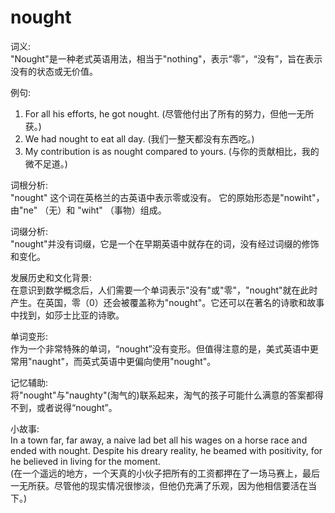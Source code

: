 # nought

词义:  
"Nought"是一种老式英语用法，相当于"nothing"，表示“零”，“没有”，旨在表示没有的状态或无价值。

  

例句:

  

1.  For all his efforts, he got nought. (尽管他付出了所有的努力，但他一无所获。)
2.  We had nought to eat all day. (我们一整天都没有东西吃。)
3.  My contribution is as nought compared to yours. (与你的贡献相比，我的微不足道。)

  

词根分析:  
"nought" 这个词在英格兰的古英语中表示零或没有。 它的原始形态是"nowiht"，由"ne" （无）和 "wiht" （事物）组成。

  

词缀分析:  
"nought"并没有词缀，它是一个在早期英语中就存在的词，没有经过词缀的修饰和变化。

  

发展历史和文化背景:  
在意识到数学概念后，人们需要一个单词表示"没有"或"零"，"nought"就在此时产生。在英国，零（0）还会被覆盖称为"nought"。它还可以在著名的诗歌和故事中找到，如莎士比亚的诗歌。

  

单词变形:  
作为一个非常特殊的单词，“nought”没有变形。但值得注意的是，美式英语中更常用"naught"，而英式英语中更偏向使用"nought"。

  

记忆辅助:  
将"nought"与"naughty"(淘气的)联系起来，淘气的孩子可能什么满意的答案都得不到，或者说得“nought”。

  

小故事:  
In a town far, far away, a naive lad bet all his wages on a horse race and ended with nought. Despite his dreary reality, he beamed with positivity, for he believed in living for the moment.  
(在一个遥远的地方，一个天真的小伙子把所有的工资都押在了一场马赛上，最后一无所获。尽管他的现实情况很惨淡，但他仍充满了乐观，因为他相信要活在当下。)
